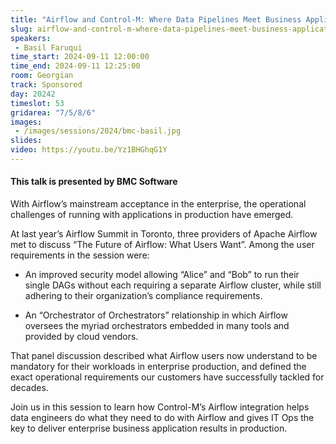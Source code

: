 ```yaml
---
title: "Airflow and Control-M: Where Data Pipelines Meet Business Applications in Production"
slug: airflow-and-control-m-where-data-pipelines-meet-business-applications-in-production
speakers:
 - Basil Faruqui
time_start: 2024-09-11 12:00:00
time_end: 2024-09-11 12:25:00
room: Georgian
track: Sponsored
day: 20242
timeslot: 53
gridarea: "7/5/8/6"
images: 
 - /images/sessions/2024/bmc-basil.jpg
slides: 
video: https://youtu.be/Yz1BHGhqG1Y
---
```


#### This talk is presented by BMC Software
 
 
With Airflow’s mainstream acceptance in the enterprise, the operational challenges of running with applications in production have emerged.
 
At last year’s Airflow Summit in Toronto, three providers of Apache Airflow met to discuss “The Future of Airflow: What Users Want”. Among the user requirements in the session were:
 
  * An improved security model allowing “Alice” and “Bob” to run their single DAGs without each requiring a separate Airflow cluster, while still adhering to their organization’s compliance requirements.
 
  * An “Orchestrator of Orchestrators” relationship in which Airflow oversees the myriad orchestrators embedded in many tools and provided by cloud vendors.
 

That panel discussion described what Airflow users now understand to be mandatory for their workloads in enterprise production, and defined the exact operational requirements our customers have successfully tackled for decades. 
  
Join us in this session to learn how Control-M’s Airflow integration helps data engineers do what they need to do with Airflow and gives IT Ops the key to deliver enterprise business application results in production.